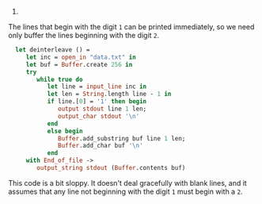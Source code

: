 1.
  The lines that begin with the digit `1` can be
  printed immediately, so we need only buffer the lines beginning with
  the digit `2`.
  
```ocaml
  let deinterleave () =
     let inc = open_in "data.txt" in
     let buf = Buffer.create 256 in
     try
        while true do
           let line = input_line inc in
           let len = String.length line - 1 in
           if line.[0] = '1' then begin
              output stdout line 1 len;
              output_char stdout '\n'
           end
           else begin
              Buffer.add_substring buf line 1 len;
              Buffer.add_char buf '\n'
           end
     with End_of_file ->
        output_string stdout (Buffer.contents buf)
```
  This code is a bit sloppy.  It doesn't deal gracefully with blank
  lines, and it assumes that any line not beginning with the
  digit `1` must begin with a `2`.

